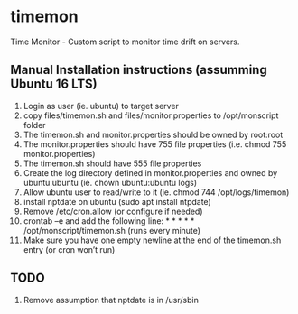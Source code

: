 # timemon
Time Monitor - Custom script to monitor time drift on servers.

## Manual Installation instructions (assumming Ubuntu 16 LTS)
1. Login as user (ie. ubuntu) to target server
2. copy files/timemon.sh and files/monitor.properties to /opt/monscript folder
3. The timemon.sh and monitor.properties should be owned by root:root 
4. The monitor.properties should have 755 file properties (i.e. chmod 755 monitor.properties)
5. The timemon.sh should have 555 file properties 
6. Create the log directory defined in monitor.properties and owned by ubuntu:ubuntu (ie. chown ubuntu:ubuntu logs)
7. Allow ubuntu user to read/write to it (ie. chmod 744 /opt/logs/timemon) 
8. install nptdate on ubuntu (sudo apt install ntpdate)
9. Remove /etc/cron.allow (or configure if needed)
10. crontab –e and add the following line: * * * * * /opt/monscript/timemon.sh (runs every minute)
11. Make sure you have one empty newline at the end of the timemon.sh entry (or cron won’t run)

## TODO
1. Remove assumption that nptdate is in /usr/sbin


